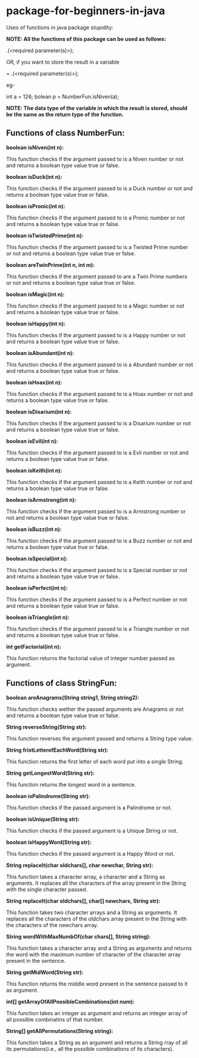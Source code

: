 # package-for-beginners-in-java

Uses of functions in java package stupidity:

                                            

**NOTE: All the functions of this package can be used as follows:**

<class name>.<function name>(<required parameter(s)>);

OR, if you want to store the result in a variable

<data type> <variable name> = <class name>.<function name>(<required parameter(s)>);

eg-

int a = 126;
bolean p = NumberFun.isNiven(a);

**NOTE: The data type of the variable in which the result is stored, should be the same as the return type of the function.**

                                                       

## Functions of class NumberFun:

**boolean isNiven(int n):**

This function checks if the argument passed to is a Niven number or not and returns a boolean type value true or false.

**boolean isDuck(int n):**

This function checks if the argument passed to is a Duck number or not and returns a boolean type value true or false.

**boolean isPronic(int n):**

This function checks if the argument passed to is a Pronic number or not and returns a boolean type value true or false.

**boolean isTwistedPrime(int n):**

This function checks if the argument passed to is a Twisted Prime number or not and returns a boolean type value true or false.

**boolean areTwinPrime(int n, int m):**

This function checks if the argument passed to are a Twin Prime numbers or not and returns a boolean type value true or false.

**boolean isMagic(int n):**

This function checks if the argument passed to is a Magic number or not and returns a boolean type value true or false.

**boolean isHappy(int n):**

This function checks if the argument passed to is a Happy number or not and returns a boolean type value true or false.

**boolean isAbundant(int n):**

This function checks if the argument passed to is a Abundant number or not and returns a boolean type value true or false.

**boolean isHoax(int n):**

This function checks if the argument passed to is a Hoax number or not and returns a boolean type value true or false.

**boolean isDisarium(int n):**

This function checks if the argument passed to is a Disarium number or not and returns a boolean type value true or false.

**boolean isEvil(int n):**

This function checks if the argument passed to is a Evil number or not and returns a boolean type value true or false.

**boolean isKeith(int n):**

This function checks if the argument passed to is a Keith number or not and returns a boolean type value true or false.

**boolean isArmstrong(int n):**

This function checks if the argument passed to is a Armstrong number or not and returns a boolean type value true or false.

**boolean isBuzz(int n):**

This function checks if the argument passed to is a Buzz number or not and returns a boolean type value true or false.

**boolean isSpecial(int n):**

This function checks if the argument passed to is a Special number or not and returns a boolean type value true or false.

**boolean isPerfect(int n):**

This function checks if the argument passed to is a Perfect number or not and returns a boolean type value true or false.

**boolean isTriangle(int n):**

This function checks if the argument passed to is a Triangle number or not and returns a boolean type value true or false.

**int getFactorial(int n):**

This function returns the factorial value of integer number passed as argument.

                                                      

## Functions of class StringFun:

**boolean areAnagrams(String string1, String string2):**

This function checks wether the passed arguments are Anagrams or not and returns a boolean type value true or false.

**String reverseString(String str):**

This function reverses the argument passed and returns a String type value.

**String fristLetterofEachWord(String str):**

This function returns the first letter of each word put into a single String.

**String getLongestWord(String str):**

This function returns the longest word in a sentence.

**boolean isPalindrome(String str):**

This function checks if the passed argument is a Palindrome or not.

**boolean isUnique(String str):**

This function checks if the passed argument is a Unique String or not.

**boolean isHappyWord(String str):**

This function checks if the passed argument is a Happy Word or not.

**String replaceIt(char oldchars[], char newchar, String str):**

This function takes a character array, a character and a String as arguments. It replaces all the characters of the array present in the String with the single character passed.

**String replaceIt(char oldchars[], char[] newchars, String str):**

This function takes two character arrays and a String as arguments. It replaces all the characters of the oldchars array present in the String with the characters of the newchars array.

**String wordWithMaxNumbOf(char chars[], String string):**

This function takes a character array and a String as arguments and returns the word with the maximum number of character of the character array present in the sentence.

**String getMidWord(String str):**

This function returns the middle word present in the sentence passed to it as argument.

**int[] getArrayOfAllPossibleCombinations(int num):**

This function takes an integer as argument and returns an integer array of all possible combinatins of that number.

**String[] getAllPermutations(String string):**

This function takes a String as an argument and returns a String rray of all its permutations(i.e., all the possible combinations of its characters).
